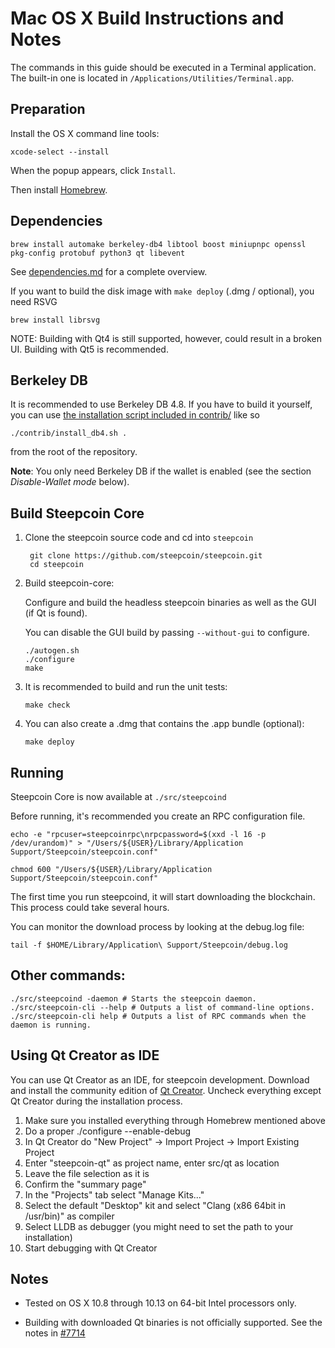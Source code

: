 Mac OS X Build Instructions and Notes
====================================
The commands in this guide should be executed in a Terminal application.
The built-in one is located in `/Applications/Utilities/Terminal.app`.

Preparation
-----------
Install the OS X command line tools:

`xcode-select --install`

When the popup appears, click `Install`.

Then install [Homebrew](https://brew.sh).

Dependencies
----------------------

    brew install automake berkeley-db4 libtool boost miniupnpc openssl pkg-config protobuf python3 qt libevent

See [dependencies.md](dependencies.md) for a complete overview.

If you want to build the disk image with `make deploy` (.dmg / optional), you need RSVG

    brew install librsvg

NOTE: Building with Qt4 is still supported, however, could result in a broken UI. Building with Qt5 is recommended.

Berkeley DB
-----------
It is recommended to use Berkeley DB 4.8. If you have to build it yourself,
you can use [the installation script included in contrib/](/contrib/install_db4.sh)
like so

```shell
./contrib/install_db4.sh .
```

from the root of the repository.

**Note**: You only need Berkeley DB if the wallet is enabled (see the section *Disable-Wallet mode* below).

Build Steepcoin Core
------------------------

1. Clone the steepcoin source code and cd into `steepcoin`

        git clone https://github.com/steepcoin/steepcoin.git
        cd steepcoin

2.  Build steepcoin-core:

    Configure and build the headless steepcoin binaries as well as the GUI (if Qt is found).

    You can disable the GUI build by passing `--without-gui` to configure.

        ./autogen.sh
        ./configure
        make

3.  It is recommended to build and run the unit tests:

        make check

4.  You can also create a .dmg that contains the .app bundle (optional):

        make deploy

Running
-------

Steepcoin Core is now available at `./src/steepcoind`

Before running, it's recommended you create an RPC configuration file.

    echo -e "rpcuser=steepcoinrpc\nrpcpassword=$(xxd -l 16 -p /dev/urandom)" > "/Users/${USER}/Library/Application Support/Steepcoin/steepcoin.conf"

    chmod 600 "/Users/${USER}/Library/Application Support/Steepcoin/steepcoin.conf"

The first time you run steepcoind, it will start downloading the blockchain. This process could take several hours.

You can monitor the download process by looking at the debug.log file:

    tail -f $HOME/Library/Application\ Support/Steepcoin/debug.log

Other commands:
-------

    ./src/steepcoind -daemon # Starts the steepcoin daemon.
    ./src/steepcoin-cli --help # Outputs a list of command-line options.
    ./src/steepcoin-cli help # Outputs a list of RPC commands when the daemon is running.

Using Qt Creator as IDE
------------------------
You can use Qt Creator as an IDE, for steepcoin development.
Download and install the community edition of [Qt Creator](https://www.qt.io/download/).
Uncheck everything except Qt Creator during the installation process.

1. Make sure you installed everything through Homebrew mentioned above
2. Do a proper ./configure --enable-debug
3. In Qt Creator do "New Project" -> Import Project -> Import Existing Project
4. Enter "steepcoin-qt" as project name, enter src/qt as location
5. Leave the file selection as it is
6. Confirm the "summary page"
7. In the "Projects" tab select "Manage Kits..."
8. Select the default "Desktop" kit and select "Clang (x86 64bit in /usr/bin)" as compiler
9. Select LLDB as debugger (you might need to set the path to your installation)
10. Start debugging with Qt Creator

Notes
-----

* Tested on OS X 10.8 through 10.13 on 64-bit Intel processors only.

* Building with downloaded Qt binaries is not officially supported. See the notes in [#7714](https://github.com/steepcoin/steepcoin/issues/7714)

